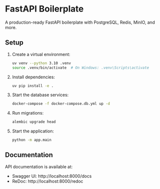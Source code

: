 # FastAPI Boilerplate

A production-ready FastAPI boilerplate with PostgreSQL, Redis, MinIO, and more.

## Setup

1. Create a virtual environment:
   ```bash
   uv venv --python 3.10 .venv
   source .venv/bin/activate  # On Windows: .venv\Scripts\activate
   ```

2. Install dependencies:
   ```bash
   uv pip install -e .
   ```

3. Start the database services:
   ```bash
   docker-compose -f docker-compose.db.yml up -d
   ```

4. Run migrations:
   ```bash
   alembic upgrade head
   ```

5. Start the application:
   ```bash
   python -m app.main
   ```

## Documentation

API documentation is available at:
- Swagger UI: http://localhost:8000/docs
- ReDoc: http://localhost:8000/redoc
